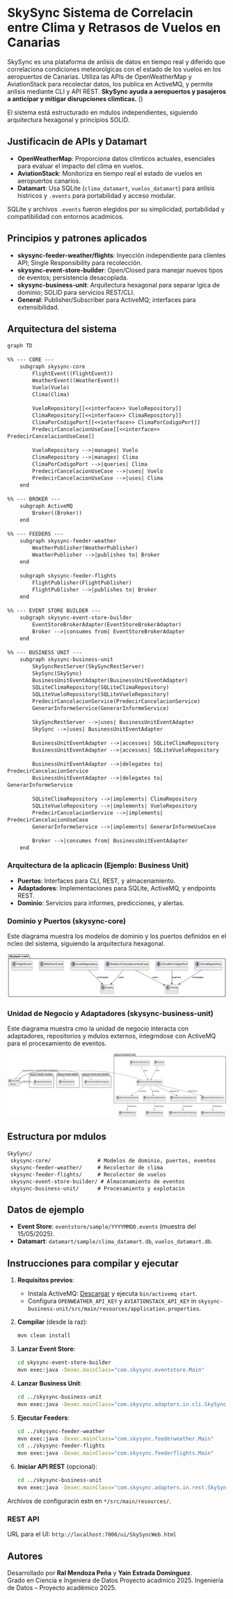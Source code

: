 # SkySync  Sistema de Correlacin entre Clima y Retrasos de Vuelos en Canarias

SkySync es una plataforma de anlisis de datos en tiempo real y diferido que correlaciona condiciones meteorolgicas con el estado de los vuelos en los aeropuertos de Canarias. Utiliza las APIs de OpenWeatherMap y AviationStack para recolectar datos, los publica en ActiveMQ, y permite anlisis mediante CLI y API REST. **SkySync ayuda a aeropuertos y pasajeros a anticipar y mitigar disrupciones climticas.** ()

El sistema está estructurado en mdulos independientes, siguiendo arquitectura hexagonal y principios SOLID.

##  Justificacin de APIs y Datamart

- **OpenWeatherMap**: Proporciona datos climticos actuales, esenciales para evaluar el impacto del clima en vuelos.
- **AviationStack**: Monitoriza en tiempo real el estado de vuelos en aeropuertos canarios.
- **Datamart**: Usa SQLite (`clima_datamart`, `vuelos_datamart`) para anlisis histricos y `.events` para portabilidad y acceso modular.

SQLite y archivos `.events` fueron elegidos por su simplicidad, portabilidad y compatibilidad con entornos acadmicos.

##  Principios y patrones aplicados

- **skysync-feeder-weather/flights**: Inyección independiente  para clientes API; Single Responsibility para recolección.
- **skysync-event-store-builder**: Open/Closed para manejar nuevos tipos de eventos; persistencia desacoplada.
- **skysync-business-unit**: Arquitectura hexagonal para separar lgica de dominio; SOLID para servicios REST/CLI.
- **General**: Publisher/Subscriber para ActiveMQ; interfaces para extensibilidad.

##  Arquitectura del sistema

```mermaid
graph TD

%% --- CORE ---
    subgraph skysync-core
        FlightEvent((FlightEvent))
        WeatherEvent((WeatherEvent))
        Vuelo(Vuelo)
        Clima(Clima)

        VueloRepository[[<<interface>> VueloRepository]]
        ClimaRepository[[<<interface>> ClimaRepository]]
        ClimaPorCodigoPort[[<<interface>> ClimaPorCodigoPort]]
        PredecirCancelacionUseCase[[<<interface>> PredecirCancelacionUseCase]]

        VueloRepository -->|manages| Vuelo
        ClimaRepository -->|manages| Clima
        ClimaPorCodigoPort -->|queries| Clima
        PredecirCancelacionUseCase -->|uses| Vuelo
        PredecirCancelacionUseCase -->|uses| Clima
    end

%% --- BROKER ---
    subgraph ActiveMQ
        Broker((Broker))
    end

%% --- FEEDERS ---
    subgraph skysync-feeder-weather
        WeatherPublisher(WeatherPublisher)
        WeatherPublisher -->|publishes to| Broker
    end

    subgraph skysync-feeder-flights
        FlightPublisher(FlightPublisher)
        FlightPublisher -->|publishes to| Broker
    end

%% --- EVENT STORE BUILDER ---
    subgraph skysync-event-store-builder
        EventStoreBrokerAdapter(EventStoreBrokerAdapter)
        Broker -->|consumes from| EventStoreBrokerAdapter
    end

%% --- BUSINESS UNIT ---
    subgraph skysync-business-unit
        SkySyncRestServer(SkySyncRestServer)
        SkySync(SkySync)
        BusinessUnitEventAdapter(BusinessUnitEventAdapter)
        SQLiteClimaRepository(SQLiteClimaRepository)
        SQLiteVueloRepository(SQLiteVueloRepository)
        PredecirCancelacionService(PredecirCancelacionService)
        GenerarInformeService(GenerarInformeService)

        SkySyncRestServer -->|uses| BusinessUnitEventAdapter
        SkySync -->|uses| BusinessUnitEventAdapter

        BusinessUnitEventAdapter -->|accesses| SQLiteClimaRepository
        BusinessUnitEventAdapter -->|accesses| SQLiteVueloRepository

        BusinessUnitEventAdapter -->|delegates to| PredecirCancelacionService
        BusinessUnitEventAdapter -->|delegates to| GenerarInformeService

        SQLiteClimaRepository -->|implements| ClimaRepository
        SQLiteVueloRepository -->|implements| VueloRepository
        PredecirCancelacionService -->|implements| PredecirCancelacionUseCase
        GenerarInformeService -->|implements| GenerarInformeUseCase

        Broker -->|consumes from| BusinessUnitEventAdapter
    end

```

### Arquitectura de la aplicacin (Ejemplo: Business Unit)
- **Puertos**: Interfaces para CLI, REST, y almacenamiento.
- **Adaptadores**: Implementaciones para SQLite, ActiveMQ, y endpoints REST.
- **Dominio**: Servicios para informes, predicciones, y alertas.

### Dominio y Puertos (skysync-core)
Este diagrama muestra los modelos de dominio y los puertos definidos en el ncleo del sistema, siguiendo la arquitectura hexagonal.

![Core Domain Diagram](docs/diagrams/diagrama1.png)

### Unidad de Negocio y Adaptadores (skysync-business-unit)
Este diagrama muestra cmo la unidad de negocio interacta con adaptadores, repositorios y mdulos externos, integrndose con ActiveMQ para el procesamiento de eventos.

![Business Unit Diagram](docs/diagrams/diagrama2.png)
##  Estructura por mdulos


```
SkySync/
 skysync-core/               # Modelos de dominio, puertos, eventos
 skysync-feeder-weather/     # Recolector de clima
 skysync-feeder-flights/     # Recolector de vuelos
 skysync-event-store-builder/ # Almacenamiento de eventos
 skysync-business-unit/      # Procesamiento y explotacin
```

##  Datos de ejemplo
- **Event Store**: `eventstore/sample/YYYYMMDD.events` (muestra del 15/05/2025).
- **Datamart**: `datamart/sample/clima_datamart.db`, `vuelos_datamart.db`.

##  Instrucciones para compilar y ejecutar

1. **Requisitos previos**:
    - Instala ActiveMQ: [Descargar](https://activemq.apache.org/components/classic/download/) y ejecuta `bin/activemq start`.
    - Configura `OPENWEATHER_API_KEY` y `AVIATIONSTACK_API_KEY` in `skysync-business-unit/src/main/resources/application.properties`.

2. **Compilar** (desde la raz):
   ```bash
   mvn clean install
   ```

3. **Lanzar Event Store**:
   ```bash
   cd skysync-event-store-builder
   mvn exec:java -Dexec.mainClass="com.skysync.eventstore.Main"
   ```

4. **Lanzar Business Unit**:
   ```bash
   cd ../skysync-business-unit
   mvn exec:java -Dexec.mainClass="com.skysync.adapters.in.cli.SkySync"  # Opcin 6 para tiempo real
   ```

5. **Ejecutar Feeders**:
   ```bash
   cd ../skysync-feeder-weather
   mvn exec:java -Dexec.mainClass="com.skysync.feederweather.Main"
   cd ../skysync-feeder-flights
   mvn exec:java -Dexec.mainClass="com.skysync.feederflights.Main"
   ```

6. **Iniciar API REST** (opcional):
   ```bash
   cd ../skysync-business-unit
   mvn exec:java -Dexec.mainClass="com.skysync.adapters.in.rest.SkySyncRestServer"
   ```

Archivos de configuracin estn en `*/src/main/resources/`.


### REST API
URL para el UI: `http://localhost:7000/ui/SkySyncWeb.html`


##  Autores
Desarrollado por **Ral Mendoza Peña** y **Yain Estrada Domínguez**.  
Grado en Ciencia e Ingeniera de Datos  Proyecto acadmico 2025. Ingeniería de Datos – Proyecto académico 2025.